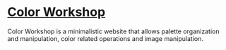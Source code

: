 # [Color Workshop](https://colorworkshop.netlify.app/)
Color Workshop is a minimalistic website that allows palette organization and manipulation, color related operations and image manipulation.